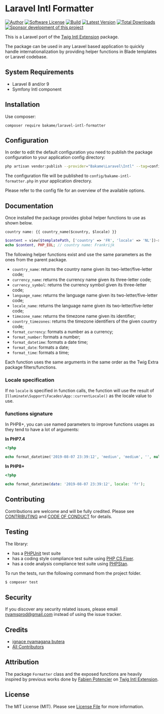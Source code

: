 Laravel Intl Formatter
=======================================

[![Author](http://img.shields.io/badge/author-@nyamsprod-blue.svg?style=flat-square)](https://twitter.com/nyamsprod)
[![Software License](https://img.shields.io/badge/license-MIT-brightgreen.svg?style=flat-square)](LICENSE)
[![Build](https://github.com/bakame-php/laravel-intl-extra/workflows/build/badge.svg)](https://github.com/bakame-php/laravel-intl-extra/actions?query=workflow%3A%22build%22)
[![Latest Version](https://img.shields.io/github/release/bakame-php/laravel-intl-extra.svg?style=flat-square)](https://github.com/bakame-php/laravel-intl-extra/releases)
[![Total Downloads](https://img.shields.io/packagist/dt/bakame/laravel-intl-extra.svg?style=flat-square)](https://packagist.org/packages/bakame/laravel-intl-extra)
[![Sponsor development of this project](https://img.shields.io/badge/sponsor%20this%20package-%E2%9D%A4-ff69b4.svg?style=flat-square)](https://github.com/sponsors/nyamsprod)

This is a Laravel port of the [Twig Intl Extension](https://github.com/twigphp/intl-extra) package.

The package can be used in any Laravel based application to quickly handle internationalization 
by providing helper functions in Blade templates or Laravel codebase.

System Requirements
-------

- Laravel 8 and/or 9
- Symfony Intl component

Installation
------------

Use composer:

```
composer require bakame/laravel-intl-formatter
```

Configuration
------------

In order to edit the default configuration you need to publish the package configuration to your application config directory:

```bash
php artisan vendor:publish --provider="Bakame\Laravel\Intl" --tag=config
```

The configuration file will be published to `config/bakame-intl-formatter.php` in your application directory.

Please refer to the config file for an overview of the available options.

Documentation
------------

Once installed the package provides global helper functions to use as shown below.

```blade
country name: {{ country_name($country, $locale) }}
```

```php
$content = view($templatePath, ['country' => 'FR', 'locale' => 'NL'])->render();
echo $content, PHP_EOL; // country name: Frankrijk
```

The following helper functions exist and use the same parameters as the ones from the parent package.

- `country_name`: returns the country name given its two-letter/five-letter code;
- `currency_name`: returns the currency name given its three-letter code;
- `currency_symbol`: returns the currency symbol given its three-letter code;
- `language_name`: returns the language name given its two-letter/five-letter code;
- `locale_name`: returns the language name given its two-letter/five-letter code;
- `timezone_name`: returns the timezone name given its identifier;
- `country_timezones`: returns the timezone identifiers of the given country code;
- `format_currency`: formats a number as a currency;
- `format_number`: formats a number;
- `format_datetime`: formats a date time;
- `format_date`: formats a date;
- `format_time`: formats a time;

Each function uses the same arguments in the same order as the Twig Extra package filters/functions.

### Locale specification 

If no `locale` is specified in function calls, the function will use the result of `Illuminate\Support\Facades\App::currentLocale()`
as the locale value to use.

### functions signature

In PHP8+, you can use named parameters to improve functions usages as they tend to have a lot of arguments:

**In PHP7.4**

```php 
<?php

echo format_datetime('2019-08-07 23:39:12', 'mediun', 'medium', '', null, 'gregorian', 'fr');
```

**In PHP8+**

```php 
<?php

echo format_datetime(date: '2019-08-07 23:39:12', locale: 'fr');
```

Contributing
-------

Contributions are welcome and will be fully credited. Please see [CONTRIBUTING](.github/CONTRIBUTING.md) and [CODE OF CONDUCT](.github/CODE_OF_CONDUCT.md) for details.

Testing
-------

The library:

- has a [PHPUnit](https://phpunit.de) test suite
- has a coding style compliance test suite using [PHP CS Fixer](https://cs.sensiolabs.org/).
- has a code analysis compliance test suite using [PHPStan](https://github.com/phpstan/phpstan).

To run the tests, run the following command from the project folder.

``` bash
$ composer test
```

Security
-------

If you discover any security related issues, please email nyamsprod@gmail.com instead of using the issue tracker.

Credits
-------

- [ignace nyamagana butera](https://github.com/nyamsprod)
- [All Contributors](https://github.com/bakame-php/laravel-intl-extra/contributors)

Attribution
-------

The package `Formatter` class and the exposed functions are heavily inspired by previous works done by [Fabien Potencier](https://github.com/fabpot) on [Twig Intl Extension](https://github.com/twigphp/intl-extra).

License
-------

The MIT License (MIT). Please see [License File](LICENSE) for more information.
